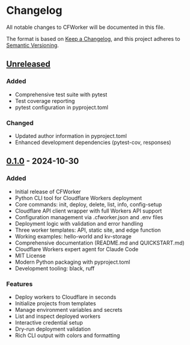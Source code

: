 # Changelog

All notable changes to CFWorker will be documented in this file.

The format is based on [Keep a Changelog](https://keepachangelog.com/en/1.0.0/),
and this project adheres to [Semantic Versioning](https://semver.org/spec/v2.0.0.html).

## [Unreleased]

### Added
- Comprehensive test suite with pytest
- Test coverage reporting
- pytest configuration in pyproject.toml

### Changed
- Updated author information in pyproject.toml
- Enhanced development dependencies (pytest-cov, responses)

## [0.1.0] - 2024-10-30

### Added
- Initial release of CFWorker
- Python CLI tool for Cloudflare Workers deployment
- Core commands: init, deploy, delete, list, info, config-setup
- Cloudflare API client wrapper with full Workers API support
- Configuration management via .cfworker.json and .env files
- Deployment logic with validation and error handling
- Three worker templates: API, static site, and edge function
- Working examples: hello-world and kv-storage
- Comprehensive documentation (README.md and QUICKSTART.md)
- Cloudflare Workers expert agent for Claude Code
- MIT License
- Modern Python packaging with pyproject.toml
- Development tooling: black, ruff

### Features
- Deploy workers to Cloudflare in seconds
- Initialize projects from templates
- Manage environment variables and secrets
- List and inspect deployed workers
- Interactive credential setup
- Dry-run deployment validation
- Rich CLI output with colors and formatting

[Unreleased]: https://github.com/yourusername/CFWorker/compare/v0.1.0...HEAD
[0.1.0]: https://github.com/yourusername/CFWorker/releases/tag/v0.1.0
